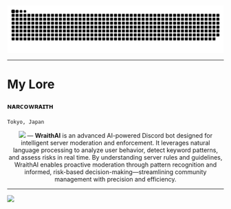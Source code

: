 <p align="center">
    <a href="https://uwu.gal"><img src="https://raw.githubusercontent.com/ijsbol/ijsbol/refs/heads/output/github-contribution-grid-snake-dark.svg"></a>
</p>
<hr>
<h1>My Lore</h1>
<h3><b><a style="text-decoration: none;" href="https://t.me/narcowraith">ɴᴀʀᴄᴏᴡʀᴀɪᴛʜ</a></b></h3>
<code>Tokyo, Japan</code>
<br>

<p align="center">
<img src="https://i.ibb.co/LzdwwLmq/SLQ6-IZAMLLXD.png">
— <b>WraithAI</b> is an advanced AI-powered Discord bot designed for intelligent server moderation and enforcement. It leverages natural language processing to analyze user behavior, detect keyword patterns, and assess risks in real time. By understanding server rules and guidelines, WraithAI enables proactive moderation through pattern recognition and informed, risk-based decision-making—streamlining community management with precision and efficiency.
</p>

<hr>
<a href="https://discord.gg/cartel"><img src="https://i.ibb.co/235NnH3p/correctbanner.webp"/></a>
